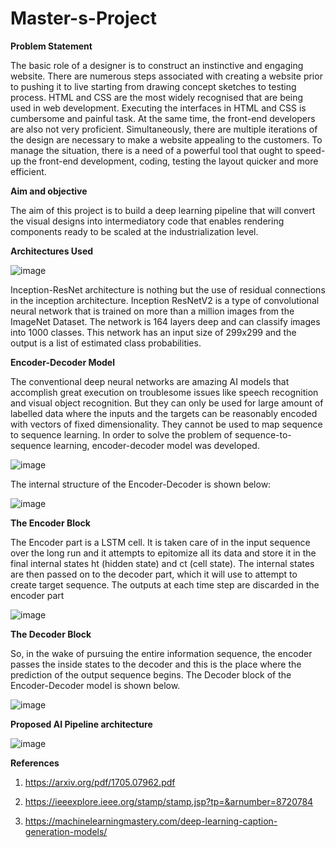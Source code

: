 # Master-s-Project

**Problem Statement**

The basic role of a designer is to construct an instinctive and engaging website. There are
numerous steps associated with creating a website prior to pushing it to live starting from
drawing concept sketches to testing process. HTML and CSS are the most widely recognised
that are being used in web development. Executing the interfaces in HTML and CSS is
cumbersome and painful task. At the same time, the front-end developers are also not very
proficient. Simultaneously, there are multiple iterations of the design are necessary to make a
website appealing to the customers. To manage the situation, there is a need of a powerful tool
that ought to speed-up the front-end development, coding, testing the layout quicker and more
efficient.

**Aim and objective**

The aim of this project is to build a deep learning pipeline that will convert the visual designs
into intermediatory code that enables rendering components ready to be scaled at the
industrialization level.

**Architectures Used**

![image](https://user-images.githubusercontent.com/75327547/142779718-f0da43c0-47a2-4fe0-ac2a-49c2acf14094.png)

Inception-ResNet architecture is nothing but the use of residual connections in the inception architecture. Inception ResNetV2 is a type of convolutional neural network that is trained on more than a million images from the ImageNet Dataset. The network is 164 layers deep and can classify images into 1000 classes. This network has an input size of 299x299 and the output is a list of estimated class probabilities. 

**Encoder-Decoder Model**

The conventional deep neural networks are amazing AI models that accomplish great execution on troublesome issues like speech recognition and visual object recognition. But they can only be used for large amount of labelled data where the inputs and the targets can be reasonably encoded with vectors of fixed dimensionality. They cannot be used to map sequence to sequence learning. In order to solve the problem of sequence-to-sequence learning, encoder-decoder model was developed.

![image](https://user-images.githubusercontent.com/75327547/142779798-5f17efa2-5d32-459c-ba6e-e30839df8a60.png)

The internal structure of the Encoder-Decoder is shown below:

![image](https://user-images.githubusercontent.com/75327547/142779824-ebf62738-ad57-4ae2-abe4-615c18aebd92.png)

**The Encoder Block**

The Encoder part is a LSTM cell. It is taken care of in the input sequence over the long run and it attempts to epitomize all its data and store it in the final internal states ht (hidden state) and ct (cell state). The internal states are then passed on to the decoder part, which it will use to attempt to create target sequence. The outputs at each time step are discarded in the encoder part 

![image](https://user-images.githubusercontent.com/75327547/142779848-90ff9641-6de1-4657-9918-145b8ee3b61f.png)

**The Decoder Block**

So, in the wake of pursuing the entire information sequence, the encoder passes the inside states to the decoder and this is the place where the prediction of the output sequence begins. The Decoder block of the Encoder-Decoder model is shown below.

![image](https://user-images.githubusercontent.com/75327547/142779863-5558a638-4400-4711-b9f5-5a56c229e72e.png)

**Proposed AI Pipeline architecture**

![image](https://user-images.githubusercontent.com/75327547/142779884-0b233101-c10a-42d2-90fe-3b4e4a5803c3.png)

**References**

1. https://arxiv.org/pdf/1705.07962.pdf

2. https://ieeexplore.ieee.org/stamp/stamp.jsp?tp=&arnumber=8720784

3. https://machinelearningmastery.com/deep-learning-caption-generation-models/


